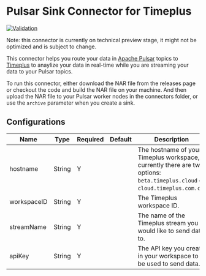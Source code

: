 # Pulsar Sink Connector for Timeplus

[![Validation](https://github.com/timeplus-io/pulsar-io-sink/actions/workflows/validate.yml/badge.svg?branch=main)](https://github.com/timeplus-io/pulsar-io-sink/actions/workflows/validate.yml)

Note: this connector is currently on technical preview stage, it might not be optimized and is subject to change.

This connector helps you route your data in [Apache Pulsar](https://pulsar.apache.org) topics to [Timeplus](https://timeplus.com) to anaylize your data in real-time while you are streaming your data to your Pulsar topics.

To run this connector, either download the NAR file from the releases page or checkout the code and build the NAR file on your machine. And then upload the NAR file to your Pulsar worker nodes in the connectors folder, or use the `archive` parameter when you create a sink.

## Configurations

| Name | Type | Required | Default | Description |
|------|------|----------|---------|-------------|
| hostname | String | Y | | The hostname of your Timeplus workspace, currently there are two options: `beta.timeplus.cloud` or `cloud.timeplus.com.cn`. |
| workspaceID | String | Y | | The Timeplus workspace ID. |
| streamName | String | Y | | The name of the Timeplus stream you would like to send data to. |
| apiKey | String | Y | | The API key you create in your workspace to be used to send data. |
